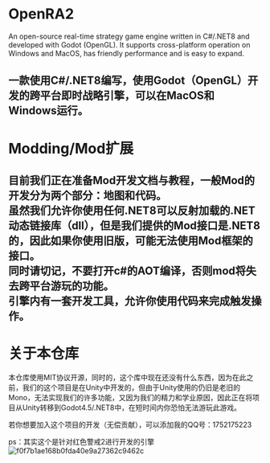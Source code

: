 # OpenRA2
An open-source real-time strategy game engine written in C#/.NET8 and developed with Godot (OpenGL). It supports cross-platform operation on Windows and MacOS, has friendly performance and is easy to expand.

一款使用C#/.NET8编写，使用Godot（OpenGL）开发的跨平台即时战略引擎，可以在MacOS和Windows运行。
---
# Modding/Mod扩展
目前我们正在准备Mod开发文档与教程，一般Mod的开发分为两个部分：地图和代码。  
虽然我们允许你使用任何.NET8可以反射加载的.NET动态链接库（dll），但是我们提供的Mod接口是.NET8的，因此如果你使用旧版，可能无法使用Mod框架的接口。  
同时请切记，不要打开c#的AOT编译，否则mod将失去跨平台游玩的功能。  
引擎内有一套开发工具，允许你使用代码来完成触发操作。  
---
# 关于本仓库
本仓库使用MIT协议开源，同时的，这个库中现在还没有什么东西，因为在此之前，我们的这个项目是在Unity中开发的，但由于Unity使用的仍旧是老旧的Mono，无法实现我们的许多功能，又因为我们的精力和学业原因，因此正在将项目从Unity转移到Godot4.5/.NET8中，在短时间内你恐怕无法游玩此游戏。   

若你想要加入这个项目的开发（无偿贡献），可以添加我的QQ号：1752175223

ps：其实这个是针对红色警戒2进行开发的引擎![f0f7b1ae168b0fda40e9a27362c9462c](https://github.com/user-attachments/assets/ac947ae3-907e-4815-8002-fd4fcd0be518)
